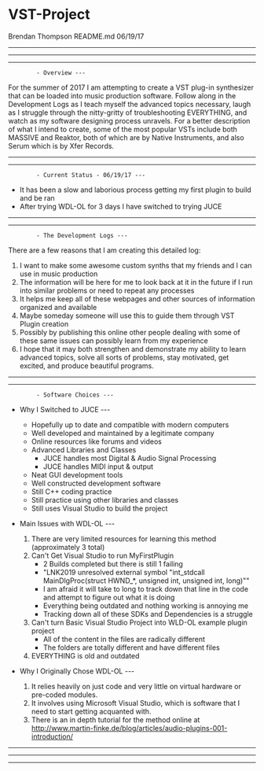 # VST-Project

Brendan Thompson
README.md
06/19/17

------------------------------------------------------------------------------
------------------------------------------------------------------------------
------------------------------------------------------------------------------

			- Overview ---
			
For the summer of 2017 I am attempting to create a VST plug-in synthesizer 
that can be loaded into music production software. 
Follow along in the Development Logs as I teach myself the advanced topics necessary, 
laugh as I struggle through the nitty-gritty of troubleshooting EVERYTHING, 
and watch as my software designing process unravels. 
For a better description of what I intend to create, some of the most popular 
VSTs include both MASSIVE and Reaktor, both of which are by Native Instruments, 
and also Serum which is by Xfer Records.

------------------------------------------------------------------------------
------------------------------------------------------------------------------

			- Current Status - 06/19/17 ---
			
- It has been a slow and laborious process getting my first plugin to build and be ran
- After trying WDL-OL for 3 days I have switched to trying JUCE

------------------------------------------------------------------------------
------------------------------------------------------------------------------

			- The Development Logs ---
			
There are a few reasons that I am creating this detailed log:
1) I want to make some awesome custom synths that my friends and I can use in music production
2) The information will be here for me to look back at it in the future if I run into similar problems or need to repeat any processes
3) It helps me keep all of these webpages and other sources of information organized and available
4) Maybe someday someone will use this to guide them through VST Plugin creation 
5) Possibly by publishing this online other people dealing with some of these same issues can possibly learn from my experience
6) I hope that it may both strengthen and demonstrate my ability to learn advanced topics, solve all sorts of problems, stay motivated, get excited, and produce beautiful programs.

------------------------------------------------------------------------------
------------------------------------------------------------------------------	
		
			- Software Choices ---
			
- Why I Switched to JUCE ---
	- Hopefully up to date and compatible with modern computers
	- Well developed and maintained by a legitimate company
	- Online resources like forums and videos
	- Advanced Libraries and Classes
		- JUCE handles most Digital & Audio Signal Processing
		- JUCE handles MIDI input & output
	- Neat GUI development tools
	- Well constructed development software
	- Still C++ coding practice
	- Still practice using other libraries and classes
	- Still uses Visual Studio to build the project

- Main Issues with WDL-OL ---
	1) There are very limited resources for learning this method (approximately 3 total)
	2) Can't Get Visual Studio to run MyFirstPlugin
		- 2 Builds completed but there is still 1 failing
		- "LNK2019 unresolved external symbol "int_stdcall MainDlgProc(struct HWND_*, unsigned int, unsigned int, long)""
		- I am afraid it will take to long to track down that line in the code and attempt to figure out what it is doing
		- Everything being outdated and nothing working is annoying me
		- Tracking down all of these SDKs and Dependencies is a struggle
	3) Can't turn Basic Visual Studio Project into WLD-OL example plugin project
		- All of the content in the files are radically different
		- The folders are totally different and have different files
	4) EVERYTHING is old and outdated
 
- Why I Originally Chose WDL-OL ---
	1) It relies heavily on just code and very little on virtual hardware or pre-coded modules. 
	2) It involves using Microsoft Visual Studio, which is software that I need to start getting acquanted with. 
	3) There is an in depth tutorial for the method online at http://www.martin-finke.de/blog/articles/audio-plugins-001-introduction/

------------------------------------------------------------------------------
------------------------------------------------------------------------------
------------------------------------------------------------------------------